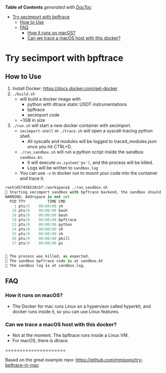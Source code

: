 <!-- START doctoc generated TOC please keep comment here to allow auto update -->
<!-- DON'T EDIT THIS SECTION, INSTEAD RE-RUN doctoc TO UPDATE -->
**Table of Contents**  *generated with [DocToc](https://github.com/thlorenz/doctoc)*

- [Try secimport with bpftrace](#try-secimport-with-bpftrace)
  - [How to Use](#how-to-use)
  - [FAQ](#faq)
    - [How it runs on macOS?](#how-it-runs-on-macos)
    - [Can we trace a macOS host with this docker?](#can-we-trace-a-macos-host-with-this-docker)

<!-- END doctoc generated TOC please keep comment here to allow auto update -->

# Try secimport with bpftrace

## How to Use

1. Install Docker: https://docs.docker.com/get-docker
2. `./build.sh`
    - will build a docker image with
        - python with dtrace static USDT instrumentations
        - bpftrace
        - secimport code
    - ~1GB in size
3. `./run.sh` will start a new docker container with secimport.
    - `secimport-shell` or `./trace.sh` will open a syscall-tracing python shell.
        - All syscalls and modules will be logged to traced_modules.json once you hit CTRL+D.
    - `./run_sandbox.sh` will run a python script inside the sandbox `sandbox.bt`.
      -   It will execute `os.system('ps')`, and the process will be killed.
        - Logs will be written to `sandbox.log`
    - You can use `-v` in docker run to mount your code into the container and trace it.

```python
root@d57458518cbf:/workspace$ ./run_sandbox.sh
🚀 Starting secimport sandbox with bpftrace backend, the sandbox should kill the python process...
WARNING: Addrspace is not set
  PID TTY          TIME CMD
    1 pts/0    00:00:00 sh
   10 pts/0    00:00:00 bash
   18 pts/0    00:00:00 bash
   19 pts/0    00:00:00 bpftrace
   23 pts/0    00:00:00 python
   24 pts/0    00:00:00 sh
   25 pts/0    00:00:00 sh
   26 pts/0    00:00:00 pkill
   27 pts/0    00:00:00 ps


🛑 The process was killed, as expected.
🚀 The sandbox bpftrace code is at sandbox.bt
🚀 The sandbox log is at sandbox.log.
```

## FAQ

### How it runs on macOS?
- The Docker for mac runs Linux on a hypervisor called hyperkit, and docker runs inside it, so you can use Linux features.

### Can we trace a macOS host with this docker?
- Not at the moment. The bpftrace runs inside a Linux VM.
- For macOS, there is dtrace.

=====================

Based on the great example repo: https://github.com/mmisono/try-bpftrace-in-mac

